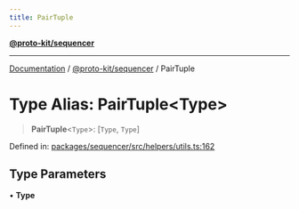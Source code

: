 ```yaml
---
title: PairTuple
---
```


[**@proto-kit/sequencer**](../README.md)

***

[Documentation](../../../README.md) / [@proto-kit/sequencer](../README.md) / PairTuple

# Type Alias: PairTuple\<Type\>

> **PairTuple**\<`Type`\>: \[`Type`, `Type`\]

Defined in: [packages/sequencer/src/helpers/utils.ts:162](https://github.com/proto-kit/framework/blob/28efa802e3737fc3b77339148b307ef7246f3ef1/packages/sequencer/src/helpers/utils.ts#L162)

## Type Parameters

• **Type**
